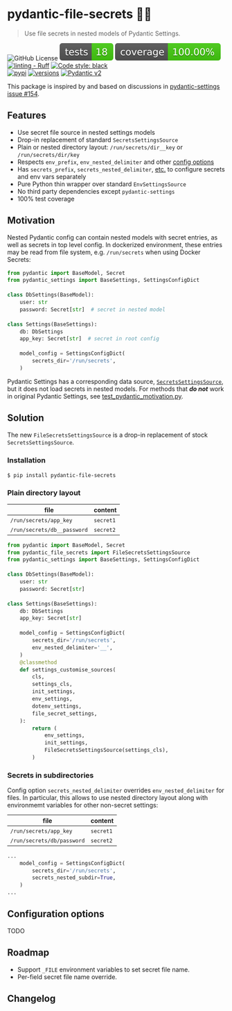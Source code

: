# pydantic-file-secrets 📁🔑
> Use file secrets in nested models of Pydantic Settings.

![GitHub License](https://img.shields.io/github/license/makukha/pydantic-file-secrets)
[![Tests](https://raw.githubusercontent.com/makukha/pydantic-file-secrets/0.1.0a1/docs/badge/tests.svg)](https://github.com/makukha/pydantic-file-secrets)
[![Coverage](https://raw.githubusercontent.com/makukha/pydantic-file-secrets/0.1.0a1/docs/badge/coverage.svg)](https://github.com/makukha/pydantic-file-secrets)
[![linting - Ruff](https://img.shields.io/endpoint?url=https://raw.githubusercontent.com/astral-sh/ruff/main/assets/badge/v1.json)](https://github.com/astral-sh/ruff)
[![Code style: black](https://img.shields.io/badge/code%20style-black-000000.svg)](https://github.com/psf/black) \
[![pypi](https://img.shields.io/pypi/v/pydantic-file-secrets.svg#0.1.0a1)](https://pypi.python.org/pypi/pydantic-file-secrets)
[![versions](https://img.shields.io/pypi/pyversions/pydantic-file-secrets.svg)](https://pypi.org/project/pydantic-file-secrets)
[![Pydantic v2](https://img.shields.io/endpoint?url=https://raw.githubusercontent.com/pydantic/pydantic/main/docs/badge/v2.json)](https://pydantic.dev)


This package is inspired by and based on discussions in [pydantic-settings issue #154](https://github.com/pydantic/pydantic-settings/issues/154).


## Features

* Use secret file source in nested settings models
* Drop-in replacement of standard `SecretsSettingsSource`
* Plain or nested directory layout: `/run/secrets/dir__key` or `/run/secrets/dir/key`
* Respects `env_prefix`, `env_nested_delimiter` and other [config options](https://github.com/makukha/pydantic-file-secrets?tab=readme-ov-file#configuration-options)
* Has `secrets_prefix`, `secrets_nested_delimiter`, [etc.](https://github.com/makukha/pydantic-file-secrets?tab=readme-ov-file#configuration-options) to configure secrets and env vars separately
* Pure Python thin wrapper over standard `EnvSettingsSource`
* No third party dependencies except `pydantic-settings`
* 100% test coverage


## Motivation

Nested Pydantic config can contain nested models with secret entries, as well as secrets in top level config. In dockerized environment, these entries may be read from file system, e.g. `/run/secrets` when using Docker Secrets:

```python
from pydantic import BaseModel, Secret
from pydantic_settings import BaseSettings, SettingsConfigDict

class DbSettings(BaseModel):
    user: str
    password: Secret[str]  # secret in nested model

class Settings(BaseSettings):
    db: DbSettings
    app_key: Secret[str]  # secret in root config

    model_config = SettingsConfigDict(
        secrets_dir='/run/secrets',
    )
```

Pydantic Settings has a corresponding data source, [`SecretsSettingsSource`](https://docs.pydantic.dev/latest/api/pydantic_settings/#pydantic_settings.SecretsSettingsSource), but it does not load secrets in nested models. For methods that ***do not*** work in original Pydantic Settings, see [test_pydantic_motivation.py](https://github.com/makukha/pydantic-file-secrets/blob/main/tests/test_pydantic_motivation.py).


## Solution

The new `FileSecretsSettingsSource` is a drop-in replacement of stock `SecretsSettingsSource`.

### Installation

```shell
$ pip install pydantic-file-secrets
```

### Plain directory layout

| file                        | content   |
|-----------------------------|-----------|
| `/run/secrets/app_key`      | `secret1` |
| `/run/secrets/db__password` | `secret2` |

```python
from pydantic import BaseModel, Secret
from pydantic_file_secrets import FileSecretsSettingsSource
from pydantic_settings import BaseSettings, SettingsConfigDict

class DbSettings(BaseModel):
    user: str
    password: Secret[str]

class Settings(BaseSettings):
    db: DbSettings
    app_key: Secret[str]

    model_config = SettingsConfigDict(
        secrets_dir='/run/secrets',
        env_nested_delimiter='__',
    )
    @classmethod
    def settings_customise_sources(
        cls,
        settings_cls,
        init_settings,
        env_settings,
        dotenv_settings,
        file_secret_settings,
    ):
        return (
            env_settings,
            init_settings,
            FileSecretsSettingsSource(settings_cls),
        )

```

### Secrets in subdirectories

Config option `secrets_nested_delimiter` overrides `env_nested_delimiter` for files. In particular, this allows to use nested directory layout along with environmemt variables for other non-secret settings:

| file                       | content   |
|----------------------------|-----------|
| `/run/secrets/app_key`     | `secret1` |
| `/run/secrets/db/password` | `secret2` |

```python
...
    model_config = SettingsConfigDict(
        secrets_dir='/run/secrets',
        secrets_nested_subdir=True,
    )
...
```

## Configuration options

TODO


## Roadmap

* Support `_FILE` environment variables to set secret file name.
* Per-field secret file name override.


## Changelog
